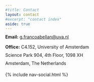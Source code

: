 ```yaml
---
#title: Contact
layout: contact
#excerpt: "contact index"
aside: true
---
```


<p style="line-height:10px;">  <b>Email:</b> <a href="mailto:g.francoabellan@uva.nl">g.francoabellan@uva.nl</a>  </p>
<p style="line-height:26px;">  <b>Office:</b> C4.152, University of Amsterdam <br>
Science Park 904, 4th Floor, 1098 XH <br> Amsterdam, The Netherlands </p>
{% include nav-social.html %}
